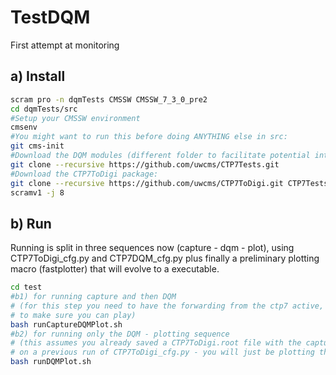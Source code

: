TestDQM
=======

First attempt at monitoring 

a) Install
----------

```bash
scram pro -n dqmTests CMSSW CMSSW_7_3_0_pre2
cd dqmTests/src
#Setup your CMSSW environment
cmsenv
#You might want to run this before doing ANYTHING else in src:
git cms-init
#Download the DQM modules (different folder to facilitate potential integration with the official DQM one day):
git clone --recursive https://github.com/uwcms/CTP7Tests.git
#Download the CTP7ToDigi package:
git clone --recursive https://github.com/uwcms/CTP7ToDigi.git CTP7Tests/CTP7ToDigi
scramv1 -j 8   
```

b) Run
------

Running is split in three sequences now (capture - dqm - plot), using  CTP7ToDigi_cfg.py and  CTP7DQM_cfg.py plus finally a preliminary plotting macro (fastplotter)
that will evolve to a executable.

```bash
cd test
#b1) for running capture and then DQM 
# (for this step you need to have the forwarding from the ctp7 active, and coordinate with the crew in P5
# to make sure you can play)
bash runCaptureDQMPlot.sh
#b2) for running only the DQM - plotting sequence
# (this assumes you already saved a CTP7ToDigi.root file with the captured information 
# on a previous run of CTP7ToDigi_cfg.py - you will just be plotting the results)
bash runDQMPlot.sh
```




  
